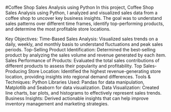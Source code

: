 #Coffee Shop Sales Analysis using Python
In this project, Coffee Shop Sales Analysis using Python, I analyzed and visualized sales data from a coffee shop to uncover key business insights. The goal was to understand sales patterns over different time frames, identify top-performing products, and determine the most profitable store locations.

Key Objectives:
Time-Based Sales Analysis: Visualized sales trends on a daily, weekly, and monthly basis to understand fluctuations and peak sales periods.
Top-Selling Product Identification: Determined the best-selling product by analyzing the sales volume and revenue generated by each item.
Sales Performance of Products: Evaluated the total sales contributions of different products to assess their popularity and profitability.
Top Sales-Producing Store Location: Identified the highest revenue-generating store location, providing insights into regional demand differences.
Tools & Techniques:
Python Libraries Used: Pandas for data manipulation, Matplotlib and Seaborn for data visualization.
Data Visualization: Created line charts, bar plots, and histograms to effectively represent sales trends.
Business Insights: Derived actionable insights that can help improve inventory management and marketing strategies.
